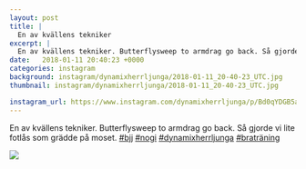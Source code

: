 ```yaml
---
layout: post
title: |
  En av kvällens tekniker
excerpt: |
  En av kvällens tekniker. Butterflysweep to armdrag go back. Så gjorde vi lite fotlås som grädde på moset.    
date:   2018-01-11 20:40:23 +0000
categories: instagram
background: instagram/dynamixherrljunga/2018-01-11_20-40-23_UTC.jpg
thumbnail: instagram/dynamixherrljunga/2018-01-11_20-40-23_UTC.jpg

instagram_url: https://www.instagram.com/dynamixherrljunga/p/Bd0qYDGB5aB
---
```

En av kvällens tekniker. Butterflysweep to armdrag go back. Så gjorde vi lite fotlås som grädde på moset. [#bjj](https://www.instagram.com/explore/tags/bjj/) [#nogi](https://www.instagram.com/explore/tags/nogi/) [#dynamixherrljunga](https://www.instagram.com/explore/tags/dynamixherrljunga/) [#braträning](https://www.instagram.com/explore/tags/braträning/)



<img src='{{ site.baseurl }}/instagram/dynamixherrljunga/2018-01-11_20-40-23_UTC.jpg' class='img-fluid' />
